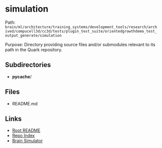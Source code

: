 # simulation

Path: `brain/ml/architecture/training_systems/development_tools/research/archived/compucell3d/cc3d/tests/plugin_test_suite/orientedgrowthdemo_test_output_generate/simulation`

Purpose: Directory providing source files and/or submodules relevant to its path in the Quark repository.

## Subdirectories
- __pycache__/

## Files
- README.md

## Links
- [Root README](../../../../../../../../../../../../README.md)
- [Repo Index](../../../../../../../../../../../../repo_index.json)
- [Brain Simulator](../../../../../../../../../../../../brain/architecture/brain_simulator.py)
